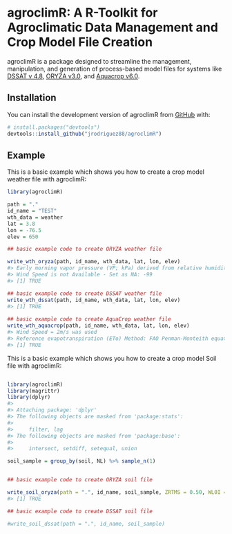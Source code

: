 
<!-- README.md is generated from README.Rmd. Please edit that file -->

# agroclimR: A R-Toolkit for Agroclimatic Data Management and Crop Model File Creation

<!-- badges: start -->
<!-- badges: end -->

agroclimR is a package designed to streamline the management,
manipulation, and generation of process-based model files for systems
like [DSSAT v 4.8](https://dssat.net/), [ORYZA
v3.0](https://www.irri.org/oryza), and [Aquacrop
v6.0](https://www.fao.org/aquacrop/).

## Installation

You can install the development version of agroclimR from
[GitHub](https://github.com/jrodriguez88/agroclimR) with:

``` r
# install.packages("devtools")
devtools::install_github("jrodriguez88/agroclimR")
```

## Example

This is a basic example which shows you how to create a crop model
weather file with agroclimR:

``` r
library(agroclimR)

path = "."
id_name = "TEST"
wth_data = weather
lat = 3.8
lon = -76.5
elev = 650

## basic example code to create ORYZA weather file

write_wth_oryza(path, id_name, wth_data, lat, lon, elev)
#> Early morning vapor pressure (VP; kPa) derived from relative humidity data
#> Wind Speed is not Available - Set as NA: -99
#> [1] TRUE

## basic example code to create DSSAT weather file
write_wth_dssat(path, id_name, wth_data, lat, lon, elev)
#> [1] TRUE
 
## basic example code to create AquaCrop weather file  
write_wth_aquacrop(path, id_name, wth_data, lat, lon, elev)
#> Wind Speed = 2m/s was used
#> Reference evapotranspiration (ETo) Method: FAO Penman-Monteith equation  +  Assumption: Wind Speed mean = 2m/s
#> [1] TRUE
```

This is a basic example which shows you how to create a crop model Soil
file with agroclimR:

``` r

library(agroclimR)
library(magrittr)
library(dplyr)
#> 
#> Attaching package: 'dplyr'
#> The following objects are masked from 'package:stats':
#> 
#>     filter, lag
#> The following objects are masked from 'package:base':
#> 
#>     intersect, setdiff, setequal, union

soil_sample = group_by(soil, NL) %>% sample_n(1)


## basic example code to create ORYZA soil file

write_soil_oryza(path = ".", id_name, soil_sample, ZRTMS = 0.50, WL0I = 0, WCLI = 'FC' , RIWCLI = 'NO', SATAV = 20)
#> [1] TRUE

## basic example code to create DSSAT soil file

#write_soil_dssat(path = ".", id_name, soil_sample)
 

 
 
```
